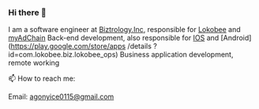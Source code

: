 ### Hi there 👋

I am a software engineer at [Biztrology.Inc](https://biz.lokobee.com/), responsible for [Lokobee](https://lokobee.com/) and [myAdChain](https://maxcashback.ai) Back-end development, also responsible for [IOS](https://apps.apple.com/ca/app/myadchain-business/id6451084979) and [Android](https://play.google.com/store/apps /details ?id=com.lokobee.biz.lokobee_ops) Business application development, remote working

📫  How to reach me:

   Email: agonyice0115@gmail.com
   
<!--
**rongliangduan/rongliangduan** is a ✨ _special_ ✨ repository because its `README.md` (this file) appears on your GitHub profile.

Here are some ideas to get you started:

- 🔭 I’m currently working on ...
- 🌱 I’m currently learning ...
- 👯 I’m looking to collaborate on ...
- 🤔 I’m looking for help with ...
- 💬 Ask me about ...

- 😄 Pronouns: ...
- ⚡ Fun fact: ...
-->
